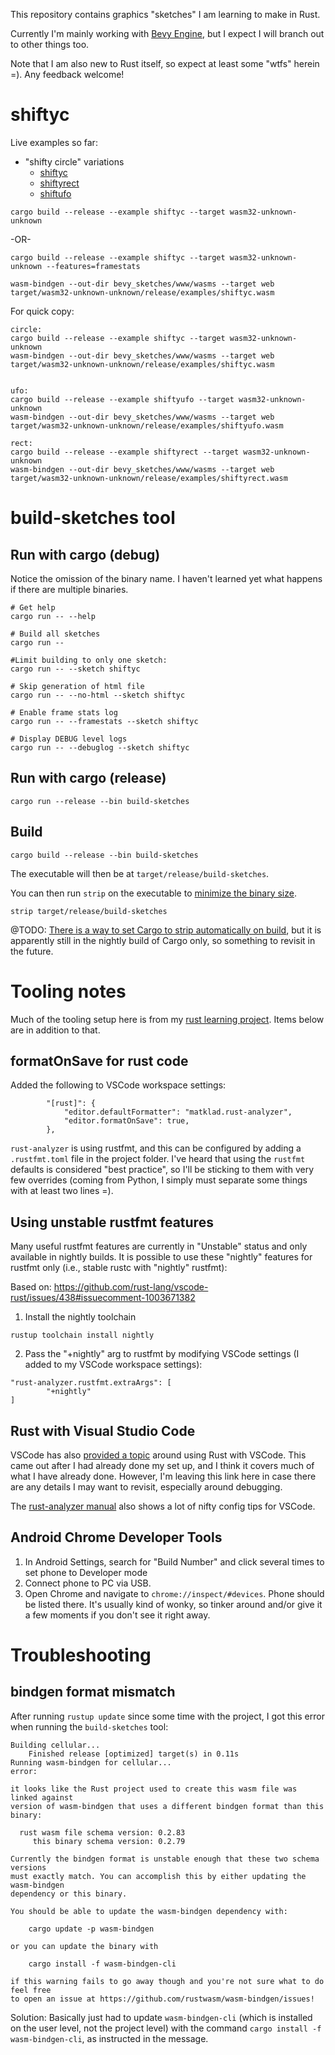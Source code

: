 This repository contains graphics "sketches" I am learning to make in Rust. 

Currently I'm mainly working with [Bevy Engine](https://bevyengine.org), but I expect I will branch out to other things too.

Note that I am also new to Rust itself, so expect at least some "wtfs" herein =). Any feedback welcome! 


# shiftyc

Live examples so far:

* "shifty circle" variations
    * [shiftyc](https://irfanbaig.com/shiftyc.html)
    * [shiftyrect](https://irfanbaig.com/shiftyrect.html)
    * [shiftufo](https://irfanbaig.com/shiftyufo.html)


```
cargo build --release --example shiftyc --target wasm32-unknown-unknown
```

-OR-

```
cargo build --release --example shiftyc --target wasm32-unknown-unknown --features=framestats
```


```
wasm-bindgen --out-dir bevy_sketches/www/wasms --target web target/wasm32-unknown-unknown/release/examples/shiftyc.wasm
```

For quick copy:

```
circle:
cargo build --release --example shiftyc --target wasm32-unknown-unknown
wasm-bindgen --out-dir bevy_sketches/www/wasms --target web target/wasm32-unknown-unknown/release/examples/shiftyc.wasm


ufo:
cargo build --release --example shiftyufo --target wasm32-unknown-unknown
wasm-bindgen --out-dir bevy_sketches/www/wasms --target web target/wasm32-unknown-unknown/release/examples/shiftyufo.wasm

rect:
cargo build --release --example shiftyrect --target wasm32-unknown-unknown
wasm-bindgen --out-dir bevy_sketches/www/wasms --target web target/wasm32-unknown-unknown/release/examples/shiftyrect.wasm
```


# build-sketches tool

## Run with cargo (debug)

Notice the omission of the binary name. I haven't learned yet what happens if there are multiple binaries.

```
# Get help
cargo run -- --help

# Build all sketches
cargo run -- 

#Limit building to only one sketch:
cargo run -- --sketch shiftyc

# Skip generation of html file
cargo run -- --no-html --sketch shiftyc

# Enable frame stats log
cargo run -- --framestats --sketch shiftyc

# Display DEBUG level logs
cargo run -- --debuglog --sketch shiftyc
```

## Run with cargo (release)

```
cargo run --release --bin build-sketches
```

## Build

```
cargo build --release --bin build-sketches
```

The executable will then be at `target/release/build-sketches`.

You can then run `strip` on the executable to [minimize the binary size](https://github.com/johnthagen/min-sized-rust). 


```
strip target/release/build-sketches
```

@TODO: [There is a way to set Cargo to strip automatically on build](https://doc.rust-lang.org/cargo/reference/unstable.html#profile-strip-option), but it is apparently still in the nightly build of Cargo only, so something to revisit in the future. 


# Tooling notes

Much of the tooling setup here is from my [rust learning project](https://github.com/riverfr0zen/riverfr0zen-learns-rust). Items below are in addition to that.


## formatOnSave for rust code

Added the following to VSCode workspace settings:

```
		"[rust]": {
			"editor.defaultFormatter": "matklad.rust-analyzer",
			"editor.formatOnSave": true,
		},
```

`rust-analyzer` is using rustfmt, and this can be configured by adding a `.rustfmt.toml` file in the project folder. I've heard that using the `rustfmt` defaults is considered "best practice", so I'll be sticking to them with very few overrides (coming from Python, I simply must separate some things with at least two lines =).


## Using unstable rustfmt features

Many useful rustfmt features are currently in "Unstable" status and only available in nightly builds. It is possible to use these "nightly" features for rustfmt only (i.e., stable rustc with "nightly" rustfmt):

Based on: https://github.com/rust-lang/vscode-rust/issues/438#issuecomment-1003671382


1. Install the nightly toolchain

`rustup toolchain install nightly`

2. Pass the "+nightly" arg to rustfmt by modifying VSCode settings (I added to my VSCode workspace settings):

```
"rust-analyzer.rustfmt.extraArgs": [
        "+nightly"
]
```

## Rust with Visual Studio Code

VSCode has also [provided a topic](https://code.visualstudio.com/docs/languages/rust) around using Rust with VSCode. This came out after I had already done my set up, and I think it covers much of what I have already done. However, I'm leaving this link here in case there are any details I may want to revisit, especially around debugging.

The [rust-analyzer manual](https://rust-analyzer.github.io/manual.html#vs-code-2) also shows a lot of nifty config tips for VSCode.


## Android Chrome Developer Tools

1. In Android Settings, search for "Build Number" and click several times to set phone to Developer mode
2. Connect phone to PC via USB.
3. Open Chrome and navigate to `chrome://inspect/#devices`. Phone should be listed there. It's usually kind of wonky, so tinker around and/or give it a few moments if you don't see it right away.


# Troubleshooting

## bindgen format mismatch

After running `rustup update` since some time with the project, I got this error when running the `build-sketches` tool:

```
Building cellular...
    Finished release [optimized] target(s) in 0.11s
Running wasm-bindgen for cellular...
error: 

it looks like the Rust project used to create this wasm file was linked against
version of wasm-bindgen that uses a different bindgen format than this binary:

  rust wasm file schema version: 0.2.83
     this binary schema version: 0.2.79

Currently the bindgen format is unstable enough that these two schema versions
must exactly match. You can accomplish this by either updating the wasm-bindgen
dependency or this binary.

You should be able to update the wasm-bindgen dependency with:

    cargo update -p wasm-bindgen

or you can update the binary with

    cargo install -f wasm-bindgen-cli

if this warning fails to go away though and you're not sure what to do feel free
to open an issue at https://github.com/rustwasm/wasm-bindgen/issues!

```

Solution: Basically just had to update `wasm-bindgen-cli` (which is installed on the user level, not the project level) with the command `cargo install -f wasm-bindgen-cli`, as instructed in the message.
